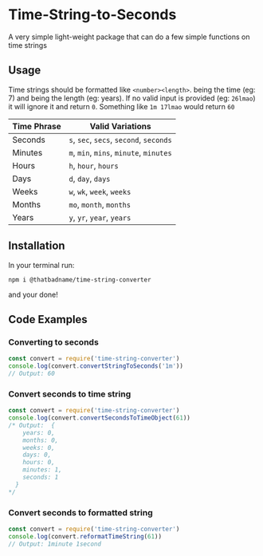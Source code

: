 # Time-String-to-Seconds
A very simple light-weight package that can do a few simple functions on time strings

## Usage
Time strings should be formatted like `<number><length>`. <number> being the time (eg: 7) and <length> being the length (eg: years). If no valid input is provided (eg: `26lmao`) it will ignore it and return `0`. Something like `1m 17lmao` would return `60`

| Time Phrase | Valid Variations |
|---|---|
| Seconds | `s`, `sec`, `secs`, `second`, `seconds` |
| Minutes | `m`, `min`, `mins`, `minute`, `minutes` |
| Hours | `h`, `hour`, `hours` |
| Days | `d`, `day`, `days` |
| Weeks | `w`, `wk`, `week`, `weeks` |
| Months | `mo`, `month`, `months` |
| Years | `y`, `yr`, `year`, `years` |

## Installation
In your terminal run:
```
npm i @thatbadname/time-string-converter
```
and your done!

## Code Examples
### Converting to seconds
```js
const convert = require('time-string-converter')
console.log(convert.convertStringToSeconds('1m'))
// Output: 60
```
### Convert seconds to time string
```js
const convert = require('time-string-converter')
console.log(convert.convertSecondsToTimeObject(61))
/* Output:  {
    years: 0,
    months: 0,
    weeks: 0,
    days: 0,
    hours: 0,
    minutes: 1,
    seconds: 1
  }
*/
```
### Convert seconds to formatted string
```js
const convert = require('time-string-converter')
console.log(convert.reformatTimeString(61))
// Output: 1minute 1second
```